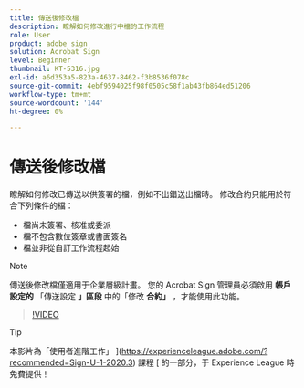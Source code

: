 ```yaml
---
title: 傳送後修改檔
description: 瞭解如何修改進行中檔的工作流程
role: User
product: adobe sign
solution: Acrobat Sign
level: Beginner
thumbnail: KT-5316.jpg
exl-id: a6d353a5-823a-4637-8462-f3b8536f078c
source-git-commit: 4ebf9594025f98f0505c58f1ab43fb864ed51206
workflow-type: tm+mt
source-wordcount: '144'
ht-degree: 0%

---
```


# 傳送後修改檔

瞭解如何修改已傳送以供簽署的檔，例如不出錯送出檔時。 修改合約只能用於符合下列條件的檔：

* 檔尚未簽署、核准或委派
* 檔不包含數位簽章或書面簽名
* 檔並非從自訂工作流程起始


>[!NOTE]
>
>傳送後修改檔僅適用于企業層級計畫。 您的 Acrobat Sign 管理員必須啟用 **帳戶設定的** 「傳送設定 **」區段** 中的「修改 **合約」** ，才能使用此功能。

>[!VIDEO](https://video.tv.adobe.com/v/342299?quality=12&learn=on&hidetitle=true)

>[!TIP]
>
>本影片為「使用者進階工作」 ](https://experienceleague.adobe.com/?recommended=Sign-U-1-2020.3) 課程 [ 的一部分，于 Experience League 時免費提供！
